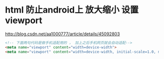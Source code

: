 # html 防止android上 放大缩小 设置viewport

http://blog.csdn.net/aa1000777/article/details/45092803

```html
<!-- 下面两句代码是做手机适配用的 ， 加上之后手机网页就会自动适配-->  
<meta name="viewport" content="width=device-width">  
<meta name="viewport" content="width=device-width, initial-scale=1.0, minimum-scale=1.0, maximum-scale=1.0, user-scalable=no">   
```
